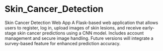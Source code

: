 # Skin_Cancer_Detection
Skin Cancer Detection Web App A Flask-based web application that allows users to register, log in, upload images of skin lesions, and receive early-stage skin cancer predictions using a CNN model. Includes account management and secure image handling. Future versions will integrate a survey-based feature for enhanced prediction accuracy.
